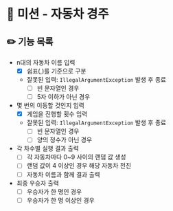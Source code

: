 # 🚗 미션 - 자동차 경주

## ✏️ 기능 목록
- n대의 자동차 이름 입력
    - [x] 쉼표(,)를 기준으로 구분
    - 잘못된 입력: `IllegalArgumentException` 발생 후 종료
      - [ ] 빈 문자열인 경우
      - [ ] 5자 이하가 아닌 경우
- 몇 번의 이동할 것인지 입력
  - [x] 게임을 진행할 횟수 입력
  - 잘못된 입력: `IllegalArgumentException` 발생 후 종료
    - [ ] 빈 문자열인 경우
    - [ ] 양의 정수가 아닌 경우
- 각 차수별 실행 결과 출력
  - [ ] 각 자동차마다 0~9 사이의 랜덤 값 생성
  - [ ] 랜덤 값이 4 이상인 경우 해당 자동차 전진
  - [ ] 자동차 이름과 함께 결과 출력
- 최종 우승자 출력
  - [ ] 우승자가 한 명인 경우
  - [ ] 우승자가 한 명 이상인 경우